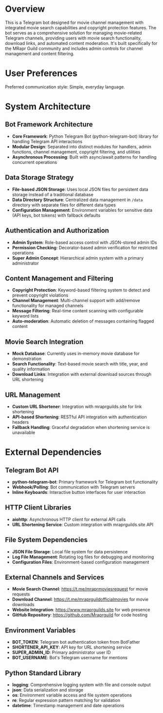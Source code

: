 # Overview

This is a Telegram bot designed for movie channel management with integrated movie search capabilities and copyright protection features. The bot serves as a comprehensive solution for managing movie-related Telegram channels, providing users with movie search functionality, download links, and automated content moderation. It's built specifically for the MRapr Guild community and includes admin controls for channel management and content filtering.

# User Preferences

Preferred communication style: Simple, everyday language.

# System Architecture

## Bot Framework Architecture
- **Core Framework**: Python Telegram Bot (python-telegram-bot) library for handling Telegram API interactions
- **Modular Design**: Separated into distinct modules for handlers, admin functions, channel management, copyright filtering, and utilities
- **Asynchronous Processing**: Built with async/await patterns for handling concurrent operations

## Data Storage Strategy
- **File-based JSON Storage**: Uses local JSON files for persistent data storage instead of a traditional database
- **Data Directory Structure**: Centralized data management in `/data` directory with separate files for different data types
- **Configuration Management**: Environment variables for sensitive data (API keys, bot tokens) with fallback defaults

## Authentication and Authorization
- **Admin System**: Role-based access control with JSON-stored admin IDs
- **Permission Checking**: Decorator-based admin verification for restricted operations
- **Super Admin Concept**: Hierarchical admin system with a primary administrator

## Content Management and Filtering
- **Copyright Protection**: Keyword-based filtering system to detect and prevent copyright violations
- **Channel Management**: Multi-channel support with add/remove functionality for managed channels
- **Message Filtering**: Real-time content scanning with configurable keyword lists
- **Auto-moderation**: Automatic deletion of messages containing flagged content

## Movie Search Integration
- **Mock Database**: Currently uses in-memory movie database for demonstration
- **Search Functionality**: Text-based movie search with title, year, and quality information
- **Download Links**: Integration with external download sources through URL shortening

## URL Management
- **Custom URL Shortener**: Integration with mraprguilds.site for link shortening
- **API-based Shortening**: RESTful API integration with authentication headers
- **Fallback Handling**: Graceful degradation when shortening service is unavailable

# External Dependencies

## Telegram Bot API
- **python-telegram-bot**: Primary framework for Telegram bot functionality
- **Webhook/Polling**: Bot communication with Telegram servers
- **Inline Keyboards**: Interactive button interfaces for user interaction

## HTTP Client Libraries
- **aiohttp**: Asynchronous HTTP client for external API calls
- **URL Shortening Service**: Custom integration with mraprguilds.site API

## File System Dependencies
- **JSON File Storage**: Local file system for data persistence
- **Log File Management**: Rotating log files for debugging and monitoring
- **Configuration Files**: Environment-based configuration management

## External Channels and Services
- **Movie Search Channel**: https://t.me/mraprmoviesrequest for movie requests
- **Download Channel**: https://t.me/mraprguildofficialmovies for movie downloads
- **Website Integration**: https://www.mraprguilds.site for web presence
- **GitHub Repository**: https://github.com/Mraprguild for code hosting

## Environment Variables
- **BOT_TOKEN**: Telegram bot authentication token from BotFather
- **SHORTENER_API_KEY**: API key for URL shortening service
- **SUPER_ADMIN_ID**: Primary administrator user ID
- **BOT_USERNAME**: Bot's Telegram username for mentions

## Python Standard Library
- **logging**: Comprehensive logging system with file and console output
- **json**: Data serialization and storage
- **os**: Environment variable access and file system operations
- **re**: Regular expression pattern matching for validation
- **datetime**: Timestamp management and date operations
